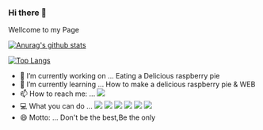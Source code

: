 ### Hi there 👋
Wellcome to my Page

[![Anurag's github stats](https://github-readme-stats.vercel.app/api?username=cjw1234567&count_private=True)](https://github.com/anuraghazra/github-readme-stats)




[![Top Langs](https://github-readme-stats.vercel.app/api/top-langs/?username=cjw1234567&&layout=compact&count_private=true&langs_count=10)](https://github.com/anuraghazra/github-readme-stats)




- 🔭 I’m currently working on ... Eating a Delicious raspberry pie
- 🌱 I’m currently learning ...  How to make a delicious raspberry pie & WEB
- 📫 How to reach me: ... <a href="mailto:sdfhfv65@gmail.com" target="_blank"><img src="https://img.shields.io/badge/Gmail-d14836?style=flat-square&amp;logo=Gmail&amp;logoColor=white"></a>
- 💻 What you can do ...  <img src="https://img.shields.io/badge/Raspberry Pi-C51A4A?style=flat-square&logo=RaspberryPi&logoColor=white"/> <img src="https://img.shields.io/badge/Python-3776AB?style=flat-square&logo=Python&logoColor=white"/> <img src="https://img.shields.io/badge/Flask-000000?style=flat-square&logo=Flask&logoColor=white"/> <img src="https://img.shields.io/badge/HTML-E34F26?style=flat-square&logo=HTML5&logoColor=white"/> <img src="https://img.shields.io/badge/CSS-1572B6?style=flat-square&logo=CSS3&logoColor=white"/>  <img src="https://img.shields.io/badge/Blender-F5792A?style=flat-square&logo=Blender&logoColor=white"/>
- 😄 Motto: ... Don't be the best,Be the only


